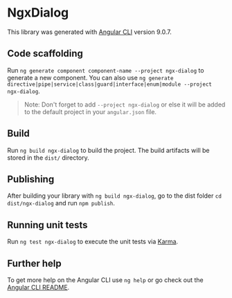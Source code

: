 # NgxDialog

This library was generated with [Angular CLI](https://github.com/angular/angular-cli) version 9.0.7.

## Code scaffolding

Run `ng generate component component-name --project ngx-dialog` to generate a new component. You can also use `ng generate directive|pipe|service|class|guard|interface|enum|module --project ngx-dialog`.
> Note: Don't forget to add `--project ngx-dialog` or else it will be added to the default project in your `angular.json` file. 

## Build

Run `ng build ngx-dialog` to build the project. The build artifacts will be stored in the `dist/` directory.

## Publishing

After building your library with `ng build ngx-dialog`, go to the dist folder `cd dist/ngx-dialog` and run `npm publish`.

## Running unit tests

Run `ng test ngx-dialog` to execute the unit tests via [Karma](https://karma-runner.github.io).

## Further help

To get more help on the Angular CLI use `ng help` or go check out the [Angular CLI README](https://github.com/angular/angular-cli/blob/master/README.md).

